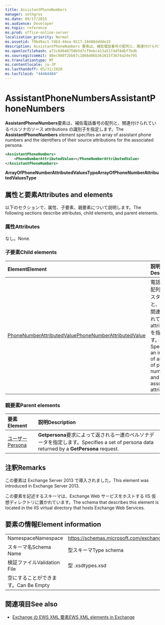 ```yaml
---
title: AssistantPhoneNumbers
manager: sethgros
ms.date: 09/17/2015
ms.audience: Developer
ms.topic: reference
ms.prod: office-online-server
localization_priority: Normal
ms.assetid: f9bd9ac1-7db3-44ea-9117-18488dddde15
description: AssistantPhoneNumbers 要素は、補佐電話番号の配列と、関連付けられているペルソナのソース attributions の識別子を指定します。
ms.openlocfilehash: a72c8d646750b5d7cf9ebca13a51f4df84bf7bdb
ms.sourcegitcommit: 88ec988f2bb67c1866d06b361615f3674a24e795
ms.translationtype: MT
ms.contentlocale: ja-JP
ms.lasthandoff: 05/31/2020
ms.locfileid: "44464484"
---
```

# <a name="assistantphonenumbers"></a><span data-ttu-id="f8abf-103">AssistantPhoneNumbers</span><span class="sxs-lookup"><span data-stu-id="f8abf-103">AssistantPhoneNumbers</span></span>

<span data-ttu-id="f8abf-104">**AssistantPhoneNumbers**要素は、補佐電話番号の配列と、関連付けられているペルソナのソース attributions の識別子を指定します。</span><span class="sxs-lookup"><span data-stu-id="f8abf-104">The **AssistantPhoneNumbers** element specifies an array of assistant phone numbers and the identifiers of their source attributions for the associated persona.</span></span> 
  
```XML
<AssistantPhoneNumbers>
    <PhoneNumberAttributedValue></PhoneNumberAttributedValue>
</AssistantPhoneNumbers>
```

 <span data-ttu-id="f8abf-105">**ArrayOfPhoneNumberAttributedValuesType**</span><span class="sxs-lookup"><span data-stu-id="f8abf-105">**ArrayOfPhoneNumberAttributedValuesType**</span></span>
## <a name="attributes-and-elements"></a><span data-ttu-id="f8abf-106">属性と要素</span><span class="sxs-lookup"><span data-stu-id="f8abf-106">Attributes and elements</span></span>

<span data-ttu-id="f8abf-107">以下のセクションで、属性、子要素、親要素について説明します。</span><span class="sxs-lookup"><span data-stu-id="f8abf-107">The following sections describe attributes, child elements, and parent elements.</span></span>
  
### <a name="attributes"></a><span data-ttu-id="f8abf-108">属性</span><span class="sxs-lookup"><span data-stu-id="f8abf-108">Attributes</span></span>

<span data-ttu-id="f8abf-109">なし。</span><span class="sxs-lookup"><span data-stu-id="f8abf-109">None.</span></span>
  
### <a name="child-elements"></a><span data-ttu-id="f8abf-110">子要素</span><span class="sxs-lookup"><span data-stu-id="f8abf-110">Child elements</span></span>

|<span data-ttu-id="f8abf-111">**Element**</span><span class="sxs-lookup"><span data-stu-id="f8abf-111">**Element**</span></span>|<span data-ttu-id="f8abf-112">**説明**</span><span class="sxs-lookup"><span data-stu-id="f8abf-112">**Description**</span></span>|
|:-----|:-----|
|[<span data-ttu-id="f8abf-113">PhoneNumberAttributedValue</span><span class="sxs-lookup"><span data-stu-id="f8abf-113">PhoneNumberAttributedValue</span></span>](phonenumberattributedvalue.md) <br/> |<span data-ttu-id="f8abf-114">電話番号の配列のインスタンスと、それに関連付けられている attributions を指定します。</span><span class="sxs-lookup"><span data-stu-id="f8abf-114">Specifies an instance of an array of phone numbers and their associated attributions.</span></span>  <br/> |
   
### <a name="parent-elements"></a><span data-ttu-id="f8abf-115">親要素</span><span class="sxs-lookup"><span data-stu-id="f8abf-115">Parent elements</span></span>

|<span data-ttu-id="f8abf-116">**要素**</span><span class="sxs-lookup"><span data-stu-id="f8abf-116">**Element**</span></span>|<span data-ttu-id="f8abf-117">**説明**</span><span class="sxs-lookup"><span data-stu-id="f8abf-117">**Description**</span></span>|
|:-----|:-----|
|[<span data-ttu-id="f8abf-118">ユーザー</span><span class="sxs-lookup"><span data-stu-id="f8abf-118">Persona</span></span>](persona.md) <br/> |<span data-ttu-id="f8abf-119">**Getpersona**要求によって返される一連のペルソナデータを指定します。</span><span class="sxs-lookup"><span data-stu-id="f8abf-119">Specifies a set of persona data returned by a **GetPersona** request.</span></span>  <br/> |
   
## <a name="remarks"></a><span data-ttu-id="f8abf-120">注釈</span><span class="sxs-lookup"><span data-stu-id="f8abf-120">Remarks</span></span>

<span data-ttu-id="f8abf-121">この要素は Exchange Server 2013 で導入されました。</span><span class="sxs-lookup"><span data-stu-id="f8abf-121">This element was introduced in Exchange Server 2013.</span></span>
  
<span data-ttu-id="f8abf-122">この要素を記述するスキーマは、Exchange Web サービスをホストする IIS 仮想ディレクトリに置かれています。</span><span class="sxs-lookup"><span data-stu-id="f8abf-122">The schema that describes this element is located in the IIS virtual directory that hosts Exchange Web Services.</span></span>
  
## <a name="element-information"></a><span data-ttu-id="f8abf-123">要素の情報</span><span class="sxs-lookup"><span data-stu-id="f8abf-123">Element information</span></span>

|||
|:-----|:-----|
|<span data-ttu-id="f8abf-124">Namespace</span><span class="sxs-lookup"><span data-stu-id="f8abf-124">Namespace</span></span>  <br/> |https://schemas.microsoft.com/exchange/services/2006/types  <br/> |
|<span data-ttu-id="f8abf-125">スキーマ名</span><span class="sxs-lookup"><span data-stu-id="f8abf-125">Schema Name</span></span>  <br/> |<span data-ttu-id="f8abf-126">型スキーマ</span><span class="sxs-lookup"><span data-stu-id="f8abf-126">Type schema</span></span>  <br/> |
|<span data-ttu-id="f8abf-127">検証ファイル</span><span class="sxs-lookup"><span data-stu-id="f8abf-127">Validation File</span></span>  <br/> |<span data-ttu-id="f8abf-128">型 .xsd</span><span class="sxs-lookup"><span data-stu-id="f8abf-128">types.xsd</span></span>  <br/> |
|<span data-ttu-id="f8abf-129">空にすることができます。</span><span class="sxs-lookup"><span data-stu-id="f8abf-129">Can Be Empty</span></span>  <br/> ||
   
## <a name="see-also"></a><span data-ttu-id="f8abf-130">関連項目</span><span class="sxs-lookup"><span data-stu-id="f8abf-130">See also</span></span>

- [<span data-ttu-id="f8abf-131">Exchange の EWS XML 要素</span><span class="sxs-lookup"><span data-stu-id="f8abf-131">EWS XML elements in Exchange</span></span>](ews-xml-elements-in-exchange.md)

